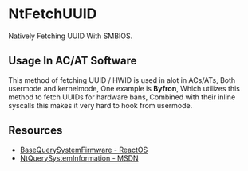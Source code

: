 
# NtFetchUUID

Natively Fetching UUID With SMBIOS.


## Usage In AC/AT Software
This method of fetching UUID / HWID is used in alot in ACs/ATs, Both usermode and kernelmode, One example is **Byfron**, Which utilizes this method to fetch UUIDs for hardware bans, Combined with their inline syscalls this makes it very hard to hook from usermode.


## Resources

- [BaseQuerySystemFirmware - ReactOS](https://doxygen.reactos.org/da/daa/dll_2win32_2kernel32_2client_2sysinfo_8c.html#a45c828685fe0f2f6507d76fe72bfdf5b)
- [NtQuerySystemInformation - MSDN](https://learn.microsoft.com/en-us/windows/win32/api/winternl/nf-winternl-ntquerysysteminformation)